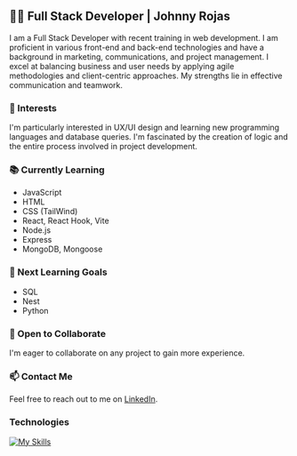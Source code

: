 ## 👨‍💻 Full Stack Developer | Johnny Rojas

I am a Full Stack Developer with recent training in web development. I am proficient in various front-end and back-end technologies and have a background in marketing, communications, and project management. I excel at balancing business and user needs by applying agile methodologies and client-centric approaches. My strengths lie in effective communication and teamwork.

### 🌟 Interests
I'm particularly interested in UX/UI design and learning new programming languages and database queries. I'm fascinated by the creation of logic and the entire process involved in project development.

### 📚 Currently Learning
- JavaScript
- HTML
- CSS (TailWind)
- React, React Hook, Vite
- Node.js
- Express
- MongoDB, Mongoose

### 🎯 Next Learning Goals
- SQL
- Nest
- Python

### 🤝 Open to Collaborate
I'm eager to collaborate on any project to gain more experience.

### 📫 Contact Me
Feel free to reach out to me on [LinkedIn](https://www.linkedin.com/in/johnny-rojas-cifra).

### Technologies
[![My Skills](https://skillicons.dev/icons?i=js,html,css,react,babel,discord,git,github,tailwind,vite,mongodb,nodejs,npm,figma,regex,vscode,apple)](https://skillicons.dev)
